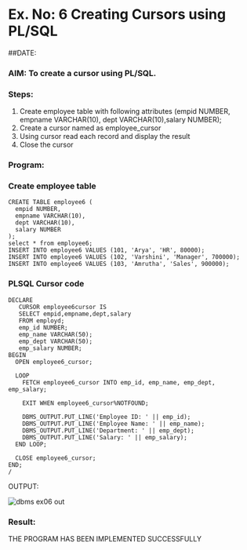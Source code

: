 # Ex. No: 6 Creating Cursors using PL/SQL

##DATE:


### AIM: To create a cursor using PL/SQL.

### Steps:
1. Create employee table with following attributes (empid NUMBER, empname VARCHAR(10), dept VARCHAR(10),salary NUMBER);
2. Create a cursor named as employee_cursor
3. Using cursor read each record and display the result
4. Close the cursor

### Program:

### Create employee table
```
CREATE TABLE employee6 (
  empid NUMBER,
  empname VARCHAR(10),
  dept VARCHAR(10),
  salary NUMBER
);
select * from employee6;
INSERT INTO employee6 VALUES (101, 'Arya', 'HR', 80000);
INSERT INTO employee6 VALUES (102, 'Varshini', 'Manager', 700000);
INSERT INTO employee6 VALUES (103, 'Amrutha', 'Sales', 900000);
```

### PLSQL Cursor code
```
DECLARE
   CURSOR employee6cursor IS
   SELECT empid,empname,dept,salary
   FROM employd;
   emp_id NUMBER;
   emp_name VARCHAR(50);
   emp_dept VARCHAR(50);
   emp_salary NUMBER;
BEGIN
  OPEN employee6_cursor;

  LOOP
    FETCH employee6_cursor INTO emp_id, emp_name, emp_dept, emp_salary;

    EXIT WHEN employee6_cursor%NOTFOUND;

    DBMS_OUTPUT.PUT_LINE('Employee ID: ' || emp_id);
    DBMS_OUTPUT.PUT_LINE('Employee Name: ' || emp_name);
    DBMS_OUTPUT.PUT_LINE('Department: ' || emp_dept);
    DBMS_OUTPUT.PUT_LINE('Salary: ' || emp_salary);
  END LOOP;

  CLOSE employee6_cursor;
END;
/
```

OUTPUT:


![dbms ex06 out](https://github.com/aryabaisakhiya/Ex-no-6-Creating-Cursors-using-PL-SQL/assets/119393645/afb0e8a5-49ee-49e2-9747-a1d08b09490f)


### Result:
THE PROGRAM HAS BEEN IMPLEMENTED SUCCESSFULLY
